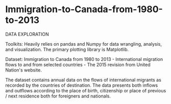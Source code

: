 # Immigration-to-Canada-from-1980-to-2013


DATA EXPLORATION

Toolkits: Heavily relies on pandas and Numpy for data wrangling, analysis, and visualization. The primary plotting library  is Matplotlib.

Dataset: Immigration to Canada from 1980 to 2013 - International migration flows to and from selected countries - The 2015 revision from United Nation's website.

The dataset contains annual data on the flows of international migrants as recorded by the countries of destination. The data presents both inflows and outflows according to the place of birth, citizenship or place of previous / next residence both for foreigners and nationals.
